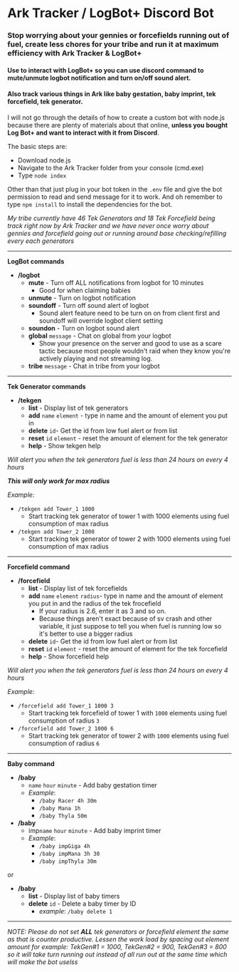 # Ark Tracker / LogBot+ Discord Bot

### Stop worrying about your gennies or forcefields running out of fuel, create less chores for your tribe and run it at maximum efficiency with Ark Tracker & LogBot+
#### Use to interact with LogBot+ so you can use discord command to mute/unmute logbot notification and turn on/off sound alert.
#### Also track various things in Ark like baby gestation, baby imprint, tek forcefield, tek generator.


I will not go through the details of how to create a custom bot with node.js because there are plenty of materials about that online, __unless you bought Log Bot+ and want to interact with it from Discord__.

The basic steps are:
  - Download node.js
  - Navigate to the Ark Tracker folder from your console (cmd.exe)
  - Type `node index`

Other than that just plug in your bot token in the `.env` file and give the bot permission to read and send message for it to work. And oh remember to type `npm install` to install the dependencies for the bot.

*My tribe currently have 46 Tek Generators and 18 Tek Forcefield being track right now by Ark Tracker and we have never once worry about gennies and forcefield going out or running around base checking/refilling every each generators*
___
__LogBot commands__
- __/logbot__
  - __mute__ - Turn off ALL notifications from logbot for 10 minutes
    - Good for when claiming babies
  - __unmute__ - Turn on logbot notification
  - __soundoff__ - Turn off sound alert of logbot
    - Sound alert feature need to be turn on on from client first and soundoff will override logbot client setting
  - __soundon__ - Turn on logbot sound alert
  - __global__ `message` - Chat on global from your logbot
    - Show your presence on the server and good to use as a scare tactic because most people wouldn't raid when they know you're actively playing and not streaming log.
  - __tribe__ `message` - Chat in tribe from your logbot
___
__Tek Generator commands__
  - __/tekgen__
    - __list__ - Display list of tek generators
    - __add__ `name` `element` - type in name and the amount of element you put in
    - __delete__ `id`- Get the id from low fuel alert or from list
    - __reset__ `id` `element` - reset the amount of element for the tek generator
    - __help__ - Show tekgen help

*Will alert you when the tek generators fuel is less than 24 hours on every 4 hours*

__*This will only work for max radius*__

*Example:*
  - `/tekgen add Tower_1 1000`
    - Start tracking tek generator of tower 1 with 1000 elements using fuel consumption of max radius
  - `/tekgen add Tower_2 1000`
    - Start tracking tek generator of tower 2 with 1000 elements using fuel consumption of max radius
___
__Forcefield command__
- __/forcefield__
  - __list__ - Display list of tek forcefields
  - __add__ `name` `element` `radius`- type in name and the amount of element you put in and the radius of the tek frocefield
    - If your radius is 2.6, enter it as 3 and so on.
    - Because things aren't exact because of sv crash and other variable, it just suppose to tell you when fuel is running low so it's better to use a bigger radius
  - __delete__ `id`- Get the id from low fuel alert or from list
  - __reset__ `id` `element` - reset the amount of element for the tek forcefield
  - __help__ - Show forcefield help

*Will alert you when the tek generators fuel is less than 24 hours on every 4 hours*

*Example:*
  - `/forcefield add Tower_1 1000 3`
    - Start tracking tek forcefield of tower 1 with `1000` elements using fuel consumption of radius `3`
  - `/forcefield add Tower_2 1000 6`
    - Start tracking tek generator of tower 2 with `1000` elements using fuel consumption of radius `6`
___
__Baby command__
  - __/baby__
    - `name` `hour` `minute` - Add baby gestation timer
    - *Example*:
      - `/baby Racer 4h 30m`
      - `/baby Mana 1h`
      - `/baby Thyla 50m`
  - __/baby__
    - imp`name` `hour` `minute` - Add baby imprint timer
    - *Example*:
      - `/baby impGiga 4h`
      - `/baby impMana 3h 30`
      - `/baby impThyla 30m`

or
  - __/baby__
    - __list__ - Display list of baby timers
    - __delete__ `id` - Delete a baby timer by ID
      - *example*: `/baby delete 1`
---
*NOTE: Please do not set __ALL__ tek generators or forcefield element the same as that is counter productive. Lessen the work load by spacing out element amount for example: TekGen#1 = 1000, TekGen#2 = 900, TekGen#3 = 800 so it will take turn running out instead of all run out at the same time which will make the bot uselss*

